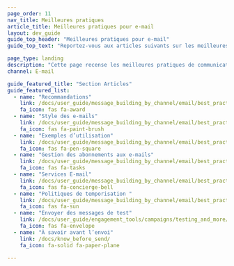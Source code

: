 ```yaml
---
page_order: 11
nav_title: Meilleures pratiques
article_title: Meilleures pratiques pour e-mail
layout: dev_guide
guide_top_header: "Meilleures pratiques pour e-mail"
guide_top_text: "Reportez-vous aux articles suivants sur les meilleures pratiques pour découvrir ce que vous devez savoir et vérifier avant l’envoi de messages. "

page_type: landing
description: "Cette page recense les meilleures pratiques de communication e-mail. Vous trouverez ici des conseils, des scénarios d’utilisation et des meilleures pratiques pour perfectionner vos campagnes par e-mail."
channel: E-mail

guide_featured_title: "Section Articles"
guide_featured_list:
  - name: "Recommandations"
    link: /docs/user_guide/message_building_by_channel/email/best_practices/guidelines_and_tips/
    fa_icon: fas fa-award
  - name: "Style des e-mails"
    link: /docs/user_guide/message_building_by_channel/email/best_practices/email_styling/
    fa_icon: fas fa-paint-brush
  - name: "Exemples d’utilisation"
    link: /docs/user_guide/message_building_by_channel/email/best_practices/use_cases/
    fa_icon: fas fa-pen-square
  - name: "Gestion des abonnements aux e-mails"
    link: /docs/user_guide/message_building_by_channel/email/best_practices/managing_email_subscriptions/
    fa_icon: fas fa-tasks
  - name: "Services E-mail"
    link: /docs/user_guide/message_building_by_channel/email/best_practices/email_services/
    fa_icon: fas fa-concierge-bell
  - name: "Politiques de temporisation "
    link: /docs/user_guide/message_building_by_channel/email/best_practices/sunset_policies/
    fa_icon: fas fa-sun
  - name: "Envoyer des messages de test"
    link: /docs/user_guide/engagement_tools/campaigns/testing_and_more/sending_test_messages/
    fa_icon: fas fa-envelope
  - name: "À savoir avant l’envoi"
    link: /docs/know_before_send/
    fa_icon: fa-solid fa-paper-plane

---
```

